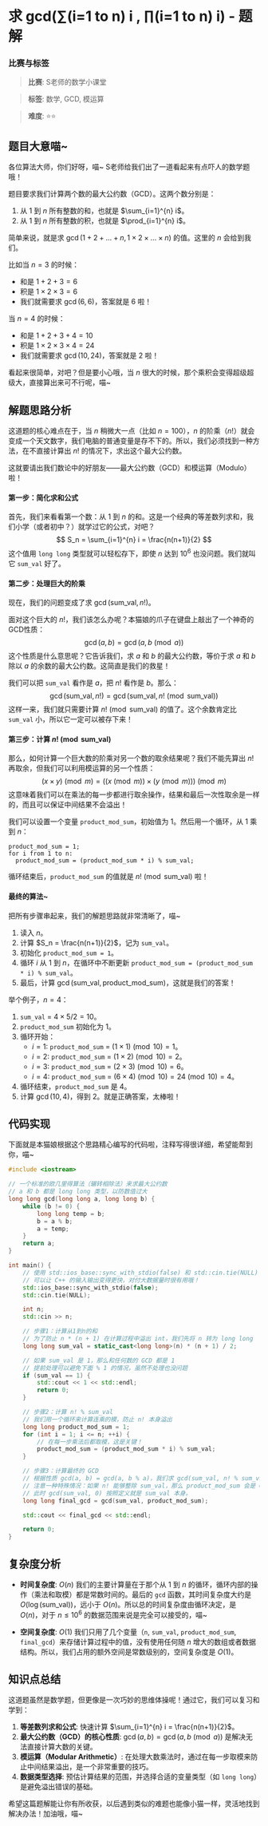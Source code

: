 # 求 gcd(∑(i=1 to n) i , ∏(i=1 to n) i) - 题解

### 比赛与标签
> **比赛**: S老师的数学小课堂

> **标签**: 数学, GCD, 模运算

> **难度**: ⭐⭐

## 题目大意喵~

各位算法大师，你们好呀，喵~ S老师给我们出了一道看起来有点吓人的数学题哦！

题目要求我们计算两个数的最大公约数（GCD）。这两个数分别是：
1.  从 1 到 $n$ 所有整数的和，也就是 $\sum_{i=1}^{n} i$。
2.  从 1 到 $n$ 所有整数的积，也就是 $\prod_{i=1}^{n} i$。

简单来说，就是求 $\gcd(1+2+\dots+n, 1 \times 2 \times \dots \times n)$ 的值。这里的 $n$ 会给到我们。

比如当 $n=3$ 的时候：
- 和是 $1+2+3 = 6$
- 积是 $1 \times 2 \times 3 = 6$
- 我们就需要求 $\gcd(6, 6)$，答案就是 6 啦！

当 $n=4$ 的时候：
- 和是 $1+2+3+4 = 10$
- 积是 $1 \times 2 \times 3 \times 4 = 24$
- 我们就需要求 $\gcd(10, 24)$，答案就是 2 啦！

看起来很简单，对吧？但是要小心哦，当 $n$ 很大的时候，那个乘积会变得超级超级大，直接算出来可不行呢，喵~

## 解题思路分析

这道题的核心难点在于，当 $n$ 稍微大一点（比如 $n=100$），$n$ 的阶乘（$n!$）就会变成一个天文数字，我们电脑的普通变量是存不下的。所以，我们必须找到一种方法，在不直接计算出 $n!$ 的情况下，求出这个最大公约数。

这就要请出我们数论中的好朋友——最大公约数（GCD）和模运算（Modulo）啦！

#### 第一步：简化求和公式

首先，我们来看看第一个数：从 1 到 $n$ 的和。这是一个经典的等差数列求和，我们小学（或者初中？）就学过它的公式，对吧？
$$
S_n = \sum_{i=1}^{n} i = \frac{n(n+1)}{2}
$$
这个值用 `long long` 类型就可以轻松存下，即使 $n$ 达到 $10^6$ 也没问题。我们就叫它 `sum_val` 好了。

#### 第二步：处理巨大的阶乘

现在，我们的问题变成了求 $\gcd(\text{sum\_val}, n!)$。

面对这个巨大的 $n!$，我们该怎么办呢？本猫娘的爪子在键盘上敲出了一个神奇的GCD性质：
$$
\gcd(a, b) = \gcd(a, b \pmod a)
$$
这个性质是什么意思呢？它告诉我们，求 $a$ 和 $b$ 的最大公约数，等价于求 $a$ 和 $b$ 除以 $a$ 的余数的最大公约数。这简直是我们的救星！

我们可以把 `sum_val` 看作是 $a$，把 $n!$ 看作是 $b$。那么：
$$
\gcd(\text{sum\_val}, n!) = \gcd(\text{sum\_val}, n! \pmod{\text{sum\_val}})
$$
这样一来，我们就只需要计算 $n! \pmod{\text{sum\_val}}$ 的值了。这个余数肯定比 `sum_val` 小，所以它一定可以被存下来！

#### 第三步：计算 $n! \pmod{\text{sum\_val}}$

那么，如何计算一个巨大数的阶乘对另一个数的取余结果呢？我们不能先算出 $n!$ 再取余，但我们可以利用模运算的另一个性质：
$$
(x \times y) \pmod m = ((x \pmod m) \times (y \pmod m)) \pmod m
$$
这意味着我们可以在乘法的每一步都进行取余操作，结果和最后一次性取余是一样的，而且可以保证中间结果不会溢出！

我们可以设置一个变量 `product_mod_sum`，初始值为 1。然后用一个循环，从 1 乘到 $n$：
```
product_mod_sum = 1;
for i from 1 to n:
  product_mod_sum = (product_mod_sum * i) % sum_val;
```
循环结束后，`product_mod_sum` 的值就是 $n! \pmod{\text{sum\_val}}$ 啦！

#### 最终的算法~

把所有步骤串起来，我们的解题思路就非常清晰了，喵~
1.  读入 $n$。
2.  计算 $S_n = \frac{n(n+1)}{2}$，记为 `sum_val`。
3.  初始化 `product_mod_sum = 1`。
4.  循环 $i$ 从 1 到 $n$，在循环中不断更新 `product_mod_sum = (product_mod_sum * i) % sum_val`。
5.  最后，计算 $\gcd(\text{sum\_val}, \text{product\_mod\_sum})$，这就是我们的答案！

举个例子，$n=4$：
1.  `sum_val` = $4 \times 5 / 2 = 10$。
2.  `product_mod_sum` 初始化为 1。
3.  循环开始：
    - $i=1$: `product_mod_sum` = $(1 \times 1) \pmod{10} = 1$。
    - $i=2$: `product_mod_sum` = $(1 \times 2) \pmod{10} = 2$。
    - $i=3$: `product_mod_sum` = $(2 \times 3) \pmod{10} = 6$。
    - $i=4$: `product_mod_sum` = $(6 \times 4) \pmod{10} = 24 \pmod{10} = 4$。
4.  循环结束，`product_mod_sum` 是 4。
5.  计算 $\gcd(10, 4)$，得到 2。就是正确答案，太棒啦！

## 代码实现

下面就是本猫娘根据这个思路精心编写的代码啦，注释写得很详细，希望能帮到你，喵~

```cpp
#include <iostream>

// 一个标准的欧几里得算法（辗转相除法）来求最大公约数
// a 和 b 都是 long long 类型，以防数值过大
long long gcd(long long a, long long b) {
    while (b != 0) {
        long long temp = b;
        b = a % b;
        a = temp;
    }
    return a;
}

int main() {
    // 使用 std::ios_base::sync_with_stdio(false) 和 std::cin.tie(NULL)
    // 可以让 C++ 的输入输出变得更快，对付大数据量时很有用哦！
    std::ios_base::sync_with_stdio(false);
    std::cin.tie(NULL);

    int n;
    std::cin >> n;

    // 步骤1：计算从1到n的和
    // 为了防止 n * (n + 1) 在计算过程中溢出 int，我们先将 n 转为 long long
    long long sum_val = static_cast<long long>(n) * (n + 1) / 2;

    // 如果 sum_val 是 1，那么和任何数的 GCD 都是 1
    // 提前处理可以避免下面 % 1 的情况，虽然不处理也没问题
    if (sum_val == 1) {
        std::cout << 1 << std::endl;
        return 0;
    }

    // 步骤2：计算 n! % sum_val
    // 我们用一个循环来计算连乘的模，防止 n! 本身溢出
    long long product_mod_sum = 1;
    for (int i = 1; i <= n; ++i) {
        // 在每一步乘法后都取模，这是关键！
        product_mod_sum = (product_mod_sum * i) % sum_val;
    }

    // 步骤3：计算最终的 GCD
    // 根据性质 gcd(a, b) = gcd(a, b % a)，我们求 gcd(sum_val, n! % sum_val)
    // 注意一种特殊情况：如果 n! 能够整除 sum_val，那么 product_mod_sum 会是 0。
    // 此时 gcd(sum_val, 0) 按照定义就是 sum_val 本身。
    long long final_gcd = gcd(sum_val, product_mod_sum);

    std::cout << final_gcd << std::endl;

    return 0;
}
```

## 复杂度分析

- **时间复杂度**: $O(n)$
    我们的主要计算量在于那个从 1 到 $n$ 的循环，循环内部的操作（乘法和取模）都是常数时间的。最后的 `gcd` 函数，其时间复杂度大约是 $O(\log(\text{sum\_val}))$，远小于 $O(n)$。所以总的时间复杂度由循环决定，是 $O(n)$，对于 $n \le 10^6$ 的数据范围来说是完全可以接受的，喵~

- **空间复杂度**: $O(1)$
    我们只用了几个变量（`n`, `sum_val`, `product_mod_sum`, `final_gcd`）来存储计算过程中的值，没有使用任何随 $n$ 增大的数组或者数据结构。所以，我们占用的额外空间是常数级别的，空间复杂度是 $O(1)$。

## 知识点总结

这道题虽然是数学题，但更像是一次巧妙的思维体操呢！通过它，我们可以复习和学到：

1.  **等差数列求和公式**: 快速计算 $\sum_{i=1}^{n} i = \frac{n(n+1)}{2}$。
2.  **最大公约数（GCD）的核心性质**: $\gcd(a, b) = \gcd(a, b \pmod a)$ 是解决无法直接计算大数的关键。
3.  **模运算（Modular Arithmetic）**: 在处理大数乘法时，通过在每一步取模来防止中间结果溢出，是一个非常重要的技巧。
4.  **数据类型选择**: 预估计算结果的范围，并选择合适的变量类型（如 `long long`）是避免溢出错误的基础。

希望这篇题解能让你有所收获，以后遇到类似的难题也能像小猫一样，灵活地找到解决办法！加油哦，喵~